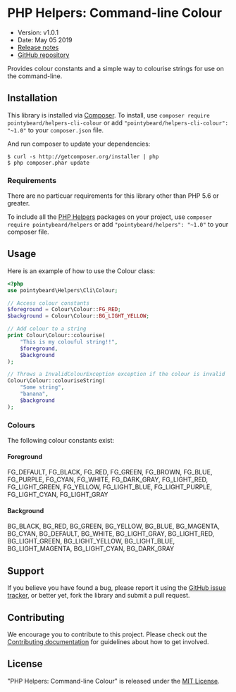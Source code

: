 # PHP Helpers: Command-line Colour

-   Version: v1.0.1
-   Date: May 05 2019
-   [Release notes](https://github.com/pointybeard/helpers-cli-colour/blob/master/CHANGELOG.md)
-   [GitHub repository](https://github.com/pointybeard/helpers-cli-colour)

Provides colour constants and a simple way to colourise strings for use on the command-line.

## Installation

This library is installed via [Composer](http://getcomposer.org/). To install, use `composer require pointybeard/helpers-cli-colour` or add `"pointybeard/helpers-cli-colour": "~1.0"` to your `composer.json` file.

And run composer to update your dependencies:

    $ curl -s http://getcomposer.org/installer | php
    $ php composer.phar update

### Requirements

There are no particuar requirements for this library other than PHP 5.6 or greater.

To include all the [PHP Helpers](https://github.com/pointybeard/helpers) packages on your project, use `composer require pointybeard/helpers` or add `"pointybeard/helpers": "~1.0"` to your composer file.

## Usage

Here is an example of how to use the Colour class:

```php
<?php
use pointybeard\Helpers\Cli\Colour;

// Access colour constants
$foreground = Colour\Colour::FG_RED;
$background = Colour\Colour::BG_LIGHT_YELLOW;

// Add colour to a string
print Colour\Colour::colourise(
    "This is my colouful string!!",
    $foreground,
    $background
);

// Throws a InvalidColourException exception if the colour is invalid
Colour\Colour::colouriseString(
    "Some string",
    "banana",
    $background
);

```

### Colours

The following colour constants exist:

#### Foreground
FG_DEFAULT, FG_BLACK, FG_RED, FG_GREEN, FG_BROWN, FG_BLUE, FG_PURPLE, FG_CYAN, FG_WHITE, FG_DARK_GRAY, FG_LIGHT_RED, FG_LIGHT_GREEN, FG_YELLOW, FG_LIGHT_BLUE, FG_LIGHT_PURPLE, FG_LIGHT_CYAN, FG_LIGHT_GRAY

#### Background
BG_BLACK, BG_RED, BG_GREEN, BG_YELLOW, BG_BLUE, BG_MAGENTA, BG_CYAN, BG_DEFAULT, BG_WHITE, BG_LIGHT_GRAY, BG_LIGHT_RED, BG_LIGHT_GREEN, BG_LIGHT_YELLOW, BG_LIGHT_BLUE, BG_LIGHT_MAGENTA, BG_LIGHT_CYAN, BG_DARK_GRAY

## Support

If you believe you have found a bug, please report it using the [GitHub issue tracker](https://github.com/pointybeard/helpers-cli-colour/issues),
or better yet, fork the library and submit a pull request.

## Contributing

We encourage you to contribute to this project. Please check out the [Contributing documentation](https://github.com/pointybeard/helpers-cli-colour/blob/master/CONTRIBUTING.md) for guidelines about how to get involved.

## License

"PHP Helpers: Command-line Colour" is released under the [MIT License](http://www.opensource.org/licenses/MIT).
